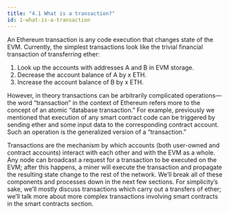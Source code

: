```yaml
---
title: "4.1 What is a transaction?"
id: 1-what-is-a-transaction
---
```


An Ethereum transaction is any code execution that changes state of the EVM. Currently, the simplest transactions look like the trivial financial transaction of transferring ether:

1. Look up the accounts with addresses A and B in EVM storage.
2. Decrease the account balance of A by x ETH.
3. Increase the account balance of B by x ETH.

However, in theory transactions can be arbitrarily complicated operations—the word “transaction” in the context of Ethereum refers more to the concept of an atomic “database transaction.” For example, previously we mentioned that execution of any smart contract code can be triggered by sending ether and some input data to the corresponding contract account. Such an operation is the generalized version of a “transaction.”

Transactions are the mechanism by which accounts (both user-owned and contract accounts) interact with each other and with the EVM as a whole. Any node can broadcast a request for a transaction to be executed on the EVM; after this happens, a miner will execute the transaction and propagate the resulting state change to the rest of the network. We’ll break all of these components and processes down in the next few sections. For simplicity’s sake, we’ll mostly discuss transactions which carry out a transfers of ether; we’ll talk more about more complex transactions involving smart contracts in the smart contracts section.
